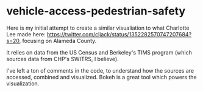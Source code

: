 # vehicle-access-pedestrian-safety

Here is my initial attempt to create a similar visualiation to what Charlotte Lee made here: https://twitter.com/cljack/status/1352282570747207684?s=20, focusing on Alameda County.

It relies on data from the US Census and Berkeley's TIMS program (which sources data from CHP's SWITRS, I believe).

I've left a ton of comments in the code, to understand how the sources are accessed, combined and visualized. Bokeh is a great tool which powers the visualization.